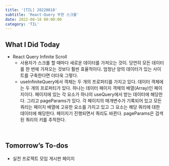 ```yaml
---
title: '[TIL] 20220818'
subtitle: 'React-Query 무한 스크롤'
date: 2022-08-18 00:00:00
category: 'TIL'
---
```


## What I Did Today

- React Query Infinite Scroll
  - 사용자가 스크롤 할 때마다 새로운 데이터를 가져오는 것이. 당연히 모든 데이터를 한 번에 가져오는 것보다 훨씬 효율적이다. 엄청난 양의 데이터가 있는 사이트를 구축한다면 더더욱 그렇다.
  - useInfiniteQuery에서 객체는 두 개의 프로퍼티를 가지고 있다. 데이터 객체에는 두 개의 프로퍼티가 있다.
    하나는 데이터 페이지 객체의 배열(Array)인 페이지이다. 페이지에 있는 각 요소가 하나의 useQuery에서 받는 데이터에 해당한다.
    그리고 pageParams가 있다. 각 페이지의 매개변수가 기록되어 있고 모든 쿼리는 페이지 배열에 고유한 요소를 가지고 있고 그 요소는 해당 쿼리에 대한 데이터에 해당한다. 페이지기 진행되면서 쿼리도 바뀐다. pageParams은 검색된 쿼리의 키를 추적한다.

<br/>

## Tomorrow’s To-dos

- 실전 프로젝트 모임 게시판 페이지

  <br/>
